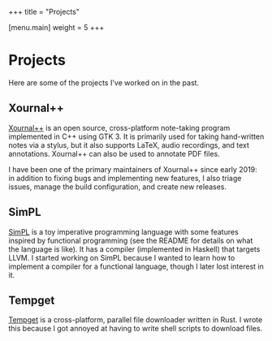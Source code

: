 +++
title = "Projects"

[menu.main]
weight = 5
+++

# Projects

Here are some of the projects I've worked on in the past.

## Xournal++

[Xournal++](https://xournalpp.github.io) is an open source, cross-platform
note-taking program implemented in C++ using GTK 3. It is primarily used for
taking hand-written notes via a stylus, but it also supports LaTeX, audio
recordings, and text annotations. Xournal++ can also be used to annotate PDF
files.

I have been one of the primary maintainers of Xournal++ since early 2019: in
addition to fixing bugs and implementing new features, I also triage issues,
manage the build configuration, and create new releases.

## SimPL

[SimPL](https://github.com/Technius/simpl/) is a toy imperative programming
language with some features inspired by functional programming (see the README
for details on what the language is like). It has a compiler (implemented in
Haskell) that targets LLVM. I started working on SimPL because I wanted to learn
how to implement a compiler for a functional language, though I later lost
interest in it.

## Tempget

[Tempget](https://github.com/Technius/tempget) is a cross-platform, parallel
file downloader written in Rust. I wrote this because I got annoyed at having to
write shell scripts to download files.
